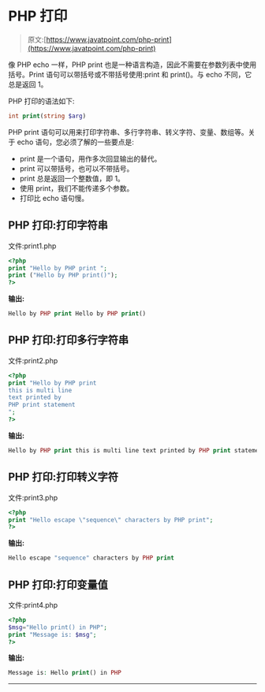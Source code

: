 # PHP 打印

> 原文:[https://www.javatpoint.com/php-print](https://www.javatpoint.com/php-print)

像 PHP echo 一样，PHP print 也是一种语言构造，因此不需要在参数列表中使用括号。Print 语句可以带括号或不带括号使用:print 和 print()。与 echo 不同，它总是返回 1。

PHP 打印的语法如下:

```php
int print(string $arg)

```

PHP print 语句可以用来打印字符串、多行字符串、转义字符、变量、数组等。关于 echo 语句，您必须了解的一些要点是:

*   print 是一个语句，用作多次回显输出的替代。
*   print 可以带括号，也可以不带括号。
*   print 总是返回一个整数值，即 1。
*   使用 print，我们不能传递多个参数。
*   打印比 echo 语句慢。

## PHP 打印:打印字符串

文件:print1.php

```php
<?php
print "Hello by PHP print ";
print ("Hello by PHP print()");
?>

```

**输出:**

```php
Hello by PHP print Hello by PHP print()

```

## PHP 打印:打印多行字符串

文件:print2.php

```php
<?php
print "Hello by PHP print
this is multi line
text printed by 
PHP print statement
";
?>

```

**输出:**

```php
Hello by PHP print this is multi line text printed by PHP print statement

```

## PHP 打印:打印转义字符

文件:print3.php

```php
<?php
print "Hello escape \"sequence\" characters by PHP print";
?>

```

**输出:**

```php
Hello escape "sequence" characters by PHP print

```

## PHP 打印:打印变量值

文件:print4.php

```php
<?php
$msg="Hello print() in PHP";
print "Message is: $msg";  
?>

```

**输出:**

```php
Message is: Hello print() in PHP

```

* * *